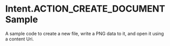 # Intent.ACTION_CREATE_DOCUMENT Sample

A sample code to create a new file, write a PNG data to it, and open it using a content Uri.

